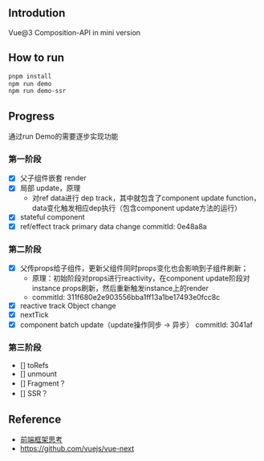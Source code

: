 ## Introdution
Vue@3 Composition-API in mini version

## How to run
```bash
pnpm install
npm run demo
npm run demo-ssr

```
## Progress
通过run Demo的需要逐步实现功能
### 第一阶段
* [x] 父子组件嵌套 render
* [x] 局部 update，原理
    *   对ref data进行 dep track，其中就包含了component update function，data变化触发相应dep执行（包含component update方法的运行）
* [x] stateful component
* [x] ref/effect track primary data change
commitId: 0e48a8a

### 第二阶段
* [x] 父传props给子组件，更新父组件同时props变化也会影响到子组件刷新；
    * 原理：初始阶段对props进行reactivity，在component update阶段对instance props刷新，然后重新触发instance上的render
    * commitId: 311f680e2e903556bba1ff13a1be17493e0fcc8c
* [x] reactive track Object change
* [x] nextTick
* [x] component batch update（update操作同步 -> 异步）
commitId: 3041af
### 第三阶段
* [] toRefs
* [] unmount
* [] Fragment？
* [] SSR？
## Reference

* [前端框架思考](https://wizardpisces.github.io/blog/%E5%89%8D%E7%AB%AF%E6%A1%86%E6%9E%B6%E6%80%9D%E8%80%83)
* https://github.com/vuejs/vue-next